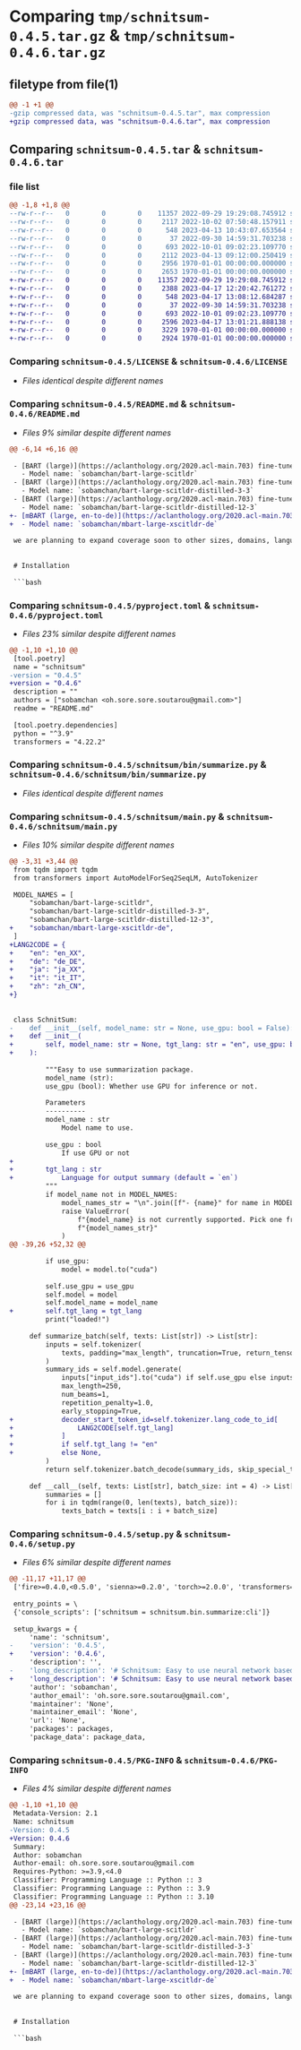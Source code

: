 # Comparing `tmp/schnitsum-0.4.5.tar.gz` & `tmp/schnitsum-0.4.6.tar.gz`

## filetype from file(1)

```diff
@@ -1 +1 @@
-gzip compressed data, was "schnitsum-0.4.5.tar", max compression
+gzip compressed data, was "schnitsum-0.4.6.tar", max compression
```

## Comparing `schnitsum-0.4.5.tar` & `schnitsum-0.4.6.tar`

### file list

```diff
@@ -1,8 +1,8 @@
--rw-r--r--   0        0        0    11357 2022-09-29 19:29:08.745912 schnitsum-0.4.5/LICENSE
--rw-r--r--   0        0        0     2117 2022-10-02 07:50:48.157911 schnitsum-0.4.5/README.md
--rw-r--r--   0        0        0      548 2023-04-13 10:43:07.653564 schnitsum-0.4.5/pyproject.toml
--rw-r--r--   0        0        0       37 2022-09-30 14:59:31.703238 schnitsum-0.4.5/schnitsum/__init__.py
--rw-r--r--   0        0        0      693 2022-10-01 09:02:23.109770 schnitsum-0.4.5/schnitsum/bin/summarize.py
--rw-r--r--   0        0        0     2112 2023-04-13 09:12:00.250419 schnitsum-0.4.5/schnitsum/main.py
--rw-r--r--   0        0        0     2956 1970-01-01 00:00:00.000000 schnitsum-0.4.5/setup.py
--rw-r--r--   0        0        0     2653 1970-01-01 00:00:00.000000 schnitsum-0.4.5/PKG-INFO
+-rw-r--r--   0        0        0    11357 2022-09-29 19:29:08.745912 schnitsum-0.4.6/LICENSE
+-rw-r--r--   0        0        0     2388 2023-04-17 12:20:42.761272 schnitsum-0.4.6/README.md
+-rw-r--r--   0        0        0      548 2023-04-17 13:08:12.684287 schnitsum-0.4.6/pyproject.toml
+-rw-r--r--   0        0        0       37 2022-09-30 14:59:31.703238 schnitsum-0.4.6/schnitsum/__init__.py
+-rw-r--r--   0        0        0      693 2022-10-01 09:02:23.109770 schnitsum-0.4.6/schnitsum/bin/summarize.py
+-rw-r--r--   0        0        0     2596 2023-04-17 13:01:21.888138 schnitsum-0.4.6/schnitsum/main.py
+-rw-r--r--   0        0        0     3229 1970-01-01 00:00:00.000000 schnitsum-0.4.6/setup.py
+-rw-r--r--   0        0        0     2924 1970-01-01 00:00:00.000000 schnitsum-0.4.6/PKG-INFO
```

### Comparing `schnitsum-0.4.5/LICENSE` & `schnitsum-0.4.6/LICENSE`

 * *Files identical despite different names*

### Comparing `schnitsum-0.4.5/README.md` & `schnitsum-0.4.6/README.md`

 * *Files 9% similar despite different names*

```diff
@@ -6,14 +6,16 @@
 
 - [BART (large)](https://aclanthology.org/2020.acl-main.703) fine-tuned on computer science papers (ref. [SciTLDR](https://aclanthology.org/2020.findings-emnlp.428)).
   - Model name: `sobamchan/bart-large-scitldr`
 - [BART (large)](https://aclanthology.org/2020.acl-main.703) fine-tuned on computer science papers (ref. [SciTLDR](https://aclanthology.org/2020.findings-emnlp.428)). Then distilled (by [`shrink and fine-tune`](http://arxiv.org/abs/2010.13002)) to have 65% parameters less.
   - Model name: `sobamchan/bart-large-scitldr-distilled-3-3`
 - [BART (large)](https://aclanthology.org/2020.acl-main.703) fine-tuned on computer science papers (ref. [SciTLDR](https://aclanthology.org/2020.findings-emnlp.428)). Then distilled (by [`shrink and fine-tune`](http://arxiv.org/abs/2010.13002)) to have 37% parameters less.
   - Model name: `sobamchan/bart-large-scitldr-distilled-12-3`
+- [mBART (large, en-to-de)](https://aclanthology.org/2020.acl-main.703) fine-tuned on computer science papers, English papers and German summaries (ref. [X-SciTLDR](https://dl.acm.org/doi/abs/10.1145/3529372.3530938)).
+  - Model name: `sobamchan/mbart-large-xscitldr-de`
 
 we are planning to expand coverage soon to other sizes, domains, languages, models soon.
 
 
 # Installation
 
 ```bash
```

### Comparing `schnitsum-0.4.5/pyproject.toml` & `schnitsum-0.4.6/pyproject.toml`

 * *Files 23% similar despite different names*

```diff
@@ -1,10 +1,10 @@
 [tool.poetry]
 name = "schnitsum"
-version = "0.4.5"
+version = "0.4.6"
 description = ""
 authors = ["sobamchan <oh.sore.sore.soutarou@gmail.com>"]
 readme = "README.md"
 
 [tool.poetry.dependencies]
 python = "^3.9"
 transformers = "4.22.2"
```

### Comparing `schnitsum-0.4.5/schnitsum/bin/summarize.py` & `schnitsum-0.4.6/schnitsum/bin/summarize.py`

 * *Files identical despite different names*

### Comparing `schnitsum-0.4.5/schnitsum/main.py` & `schnitsum-0.4.6/schnitsum/main.py`

 * *Files 10% similar despite different names*

```diff
@@ -3,31 +3,44 @@
 from tqdm import tqdm
 from transformers import AutoModelForSeq2SeqLM, AutoTokenizer
 
 MODEL_NAMES = [
     "sobamchan/bart-large-scitldr",
     "sobamchan/bart-large-scitldr-distilled-3-3",
     "sobamchan/bart-large-scitldr-distilled-12-3",
+    "sobamchan/mbart-large-xscitldr-de",
 ]
+LANG2CODE = {
+    "en": "en_XX",
+    "de": "de_DE",
+    "ja": "ja_XX",
+    "it": "it_IT",
+    "zh": "zh_CN",
+}
 
 
 class SchnitSum:
-    def __init__(self, model_name: str = None, use_gpu: bool = False):
+    def __init__(
+        self, model_name: str = None, tgt_lang: str = "en", use_gpu: bool = False
+    ):
 
         """Easy to use summarization package.
         model_name (str):
         use_gpu (bool): Whether use GPU for inference or not.
 
         Parameters
         ----------
         model_name : str
             Model name to use.
 
         use_gpu : bool
             If use GPU or not
+
+        tgt_lang : str
+            Language for output summary (default = `en`)
         """
         if model_name not in MODEL_NAMES:
             model_names_str = "\n".join([f"- {name}" for name in MODEL_NAMES])
             raise ValueError(
                 f"{model_name} is not currently supported. Pick one from\n"
                 f"{model_names_str}"
             )
@@ -39,26 +52,32 @@
 
         if use_gpu:
             model = model.to("cuda")
 
         self.use_gpu = use_gpu
         self.model = model
         self.model_name = model_name
+        self.tgt_lang = tgt_lang
         print("loaded!")
 
     def summarize_batch(self, texts: List[str]) -> List[str]:
         inputs = self.tokenizer(
             texts, padding="max_length", truncation=True, return_tensors="pt"
         )
         summary_ids = self.model.generate(
             inputs["input_ids"].to("cuda") if self.use_gpu else inputs["input_ids"],
             max_length=250,
             num_beams=1,
             repetition_penalty=1.0,
             early_stopping=True,
+            decoder_start_token_id=self.tokenizer.lang_code_to_id[
+                LANG2CODE[self.tgt_lang]
+            ]
+            if self.tgt_lang != "en"
+            else None,
         )
         return self.tokenizer.batch_decode(summary_ids, skip_special_tokens=True)
 
     def __call__(self, texts: List[str], batch_size: int = 4) -> List[str]:
         summaries = []
         for i in tqdm(range(0, len(texts), batch_size)):
             texts_batch = texts[i : i + batch_size]
```

### Comparing `schnitsum-0.4.5/setup.py` & `schnitsum-0.4.6/setup.py`

 * *Files 6% similar despite different names*

```diff
@@ -11,17 +11,17 @@
 ['fire>=0.4.0,<0.5.0', 'sienna>=0.2.0', 'torch>=2.0.0', 'transformers==4.22.2']
 
 entry_points = \
 {'console_scripts': ['schnitsum = schnitsum.bin.summarize:cli']}
 
 setup_kwargs = {
     'name': 'schnitsum',
-    'version': '0.4.5',
+    'version': '0.4.6',
     'description': '',
-    'long_description': '# Schnitsum: Easy to use neural network based summarization models\n\nThis package enables to generate summaries of you documents of interests.\n\nCurrently, we support following models,\n\n- [BART (large)](https://aclanthology.org/2020.acl-main.703) fine-tuned on computer science papers (ref. [SciTLDR](https://aclanthology.org/2020.findings-emnlp.428)).\n  - Model name: `sobamchan/bart-large-scitldr`\n- [BART (large)](https://aclanthology.org/2020.acl-main.703) fine-tuned on computer science papers (ref. [SciTLDR](https://aclanthology.org/2020.findings-emnlp.428)). Then distilled (by [`shrink and fine-tune`](http://arxiv.org/abs/2010.13002)) to have 65% parameters less.\n  - Model name: `sobamchan/bart-large-scitldr-distilled-3-3`\n- [BART (large)](https://aclanthology.org/2020.acl-main.703) fine-tuned on computer science papers (ref. [SciTLDR](https://aclanthology.org/2020.findings-emnlp.428)). Then distilled (by [`shrink and fine-tune`](http://arxiv.org/abs/2010.13002)) to have 37% parameters less.\n  - Model name: `sobamchan/bart-large-scitldr-distilled-12-3`\n\nwe are planning to expand coverage soon to other sizes, domains, languages, models soon.\n\n\n# Installation\n\n```bash\npip install schnitsum  # or poetry add schnitsum\n```\n\nThis will let you generate summaries with CPUs only, if you want to utilize your GPUs, please follow the instruction by PyTorch, [here](https://pytorch.org/get-started/locally/).\n\n\n# Usage\n\n## From Command Line\nPass document as an argument and print the summary\n```sh\n> schnitsum --model-name sobamchan/bart-large-scitldr-distilled-3-3 --text "Text to summarize"\n```\n\nPass documents as a file and save summaries in a file.\nInput file needs to contain documents line by line. [example](https://github.com/sobamchan/schnitsum/blob/main/examples/docs.txt)\n```sh\n> schnitsum --model-name sobamchan/bart-large-scitldr-distilled-3-3 --file docs.txt --opath sums.txt\n```\n\n## From Python\n```py3\nfrom schnitsum import SchnitSum\n\nmodel = SchnitSum("sobamchan/bart-large-scitldr-distilled-3-3")\ndocs = [\n    "Document you want to summarize."\n]\nsummaries = model(docs)\nprint(summaries)\n```\n',
+    'long_description': '# Schnitsum: Easy to use neural network based summarization models\n\nThis package enables to generate summaries of you documents of interests.\n\nCurrently, we support following models,\n\n- [BART (large)](https://aclanthology.org/2020.acl-main.703) fine-tuned on computer science papers (ref. [SciTLDR](https://aclanthology.org/2020.findings-emnlp.428)).\n  - Model name: `sobamchan/bart-large-scitldr`\n- [BART (large)](https://aclanthology.org/2020.acl-main.703) fine-tuned on computer science papers (ref. [SciTLDR](https://aclanthology.org/2020.findings-emnlp.428)). Then distilled (by [`shrink and fine-tune`](http://arxiv.org/abs/2010.13002)) to have 65% parameters less.\n  - Model name: `sobamchan/bart-large-scitldr-distilled-3-3`\n- [BART (large)](https://aclanthology.org/2020.acl-main.703) fine-tuned on computer science papers (ref. [SciTLDR](https://aclanthology.org/2020.findings-emnlp.428)). Then distilled (by [`shrink and fine-tune`](http://arxiv.org/abs/2010.13002)) to have 37% parameters less.\n  - Model name: `sobamchan/bart-large-scitldr-distilled-12-3`\n- [mBART (large, en-to-de)](https://aclanthology.org/2020.acl-main.703) fine-tuned on computer science papers, English papers and German summaries (ref. [X-SciTLDR](https://dl.acm.org/doi/abs/10.1145/3529372.3530938)).\n  - Model name: `sobamchan/mbart-large-xscitldr-de`\n\nwe are planning to expand coverage soon to other sizes, domains, languages, models soon.\n\n\n# Installation\n\n```bash\npip install schnitsum  # or poetry add schnitsum\n```\n\nThis will let you generate summaries with CPUs only, if you want to utilize your GPUs, please follow the instruction by PyTorch, [here](https://pytorch.org/get-started/locally/).\n\n\n# Usage\n\n## From Command Line\nPass document as an argument and print the summary\n```sh\n> schnitsum --model-name sobamchan/bart-large-scitldr-distilled-3-3 --text "Text to summarize"\n```\n\nPass documents as a file and save summaries in a file.\nInput file needs to contain documents line by line. [example](https://github.com/sobamchan/schnitsum/blob/main/examples/docs.txt)\n```sh\n> schnitsum --model-name sobamchan/bart-large-scitldr-distilled-3-3 --file docs.txt --opath sums.txt\n```\n\n## From Python\n```py3\nfrom schnitsum import SchnitSum\n\nmodel = SchnitSum("sobamchan/bart-large-scitldr-distilled-3-3")\ndocs = [\n    "Document you want to summarize."\n]\nsummaries = model(docs)\nprint(summaries)\n```\n',
     'author': 'sobamchan',
     'author_email': 'oh.sore.sore.soutarou@gmail.com',
     'maintainer': 'None',
     'maintainer_email': 'None',
     'url': 'None',
     'packages': packages,
     'package_data': package_data,
```

### Comparing `schnitsum-0.4.5/PKG-INFO` & `schnitsum-0.4.6/PKG-INFO`

 * *Files 4% similar despite different names*

```diff
@@ -1,10 +1,10 @@
 Metadata-Version: 2.1
 Name: schnitsum
-Version: 0.4.5
+Version: 0.4.6
 Summary: 
 Author: sobamchan
 Author-email: oh.sore.sore.soutarou@gmail.com
 Requires-Python: >=3.9,<4.0
 Classifier: Programming Language :: Python :: 3
 Classifier: Programming Language :: Python :: 3.9
 Classifier: Programming Language :: Python :: 3.10
@@ -23,14 +23,16 @@
 
 - [BART (large)](https://aclanthology.org/2020.acl-main.703) fine-tuned on computer science papers (ref. [SciTLDR](https://aclanthology.org/2020.findings-emnlp.428)).
   - Model name: `sobamchan/bart-large-scitldr`
 - [BART (large)](https://aclanthology.org/2020.acl-main.703) fine-tuned on computer science papers (ref. [SciTLDR](https://aclanthology.org/2020.findings-emnlp.428)). Then distilled (by [`shrink and fine-tune`](http://arxiv.org/abs/2010.13002)) to have 65% parameters less.
   - Model name: `sobamchan/bart-large-scitldr-distilled-3-3`
 - [BART (large)](https://aclanthology.org/2020.acl-main.703) fine-tuned on computer science papers (ref. [SciTLDR](https://aclanthology.org/2020.findings-emnlp.428)). Then distilled (by [`shrink and fine-tune`](http://arxiv.org/abs/2010.13002)) to have 37% parameters less.
   - Model name: `sobamchan/bart-large-scitldr-distilled-12-3`
+- [mBART (large, en-to-de)](https://aclanthology.org/2020.acl-main.703) fine-tuned on computer science papers, English papers and German summaries (ref. [X-SciTLDR](https://dl.acm.org/doi/abs/10.1145/3529372.3530938)).
+  - Model name: `sobamchan/mbart-large-xscitldr-de`
 
 we are planning to expand coverage soon to other sizes, domains, languages, models soon.
 
 
 # Installation
 
 ```bash
```

